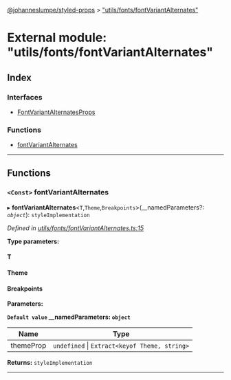 [@johanneslumpe/styled-props](../README.md) > ["utils/fonts/fontVariantAlternates"](../modules/_utils_fonts_fontvariantalternates_.md)

# External module: "utils/fonts/fontVariantAlternates"

## Index

### Interfaces

* [FontVariantAlternatesProps](../interfaces/_utils_fonts_fontvariantalternates_.fontvariantalternatesprops.md)

### Functions

* [fontVariantAlternates](_utils_fonts_fontvariantalternates_.md#fontvariantalternates)

---

## Functions

<a id="fontvariantalternates"></a>

### `<Const>` fontVariantAlternates

▸ **fontVariantAlternates**<`T`,`Theme`,`Breakpoints`>(__namedParameters?: *`object`*): `styleImplementation`

*Defined in [utils/fonts/fontVariantAlternates.ts:15](https://github.com/johanneslumpe/styled-props/blob/8e709f1/src/utils/fonts/fontVariantAlternates.ts#L15)*

**Type parameters:**

#### T 
#### Theme 
#### Breakpoints 
**Parameters:**

**`Default value` __namedParameters: `object`**

| Name | Type |
| ------ | ------ |
| themeProp | `undefined` \| `Extract<keyof Theme, string>` |

**Returns:** `styleImplementation`

___

